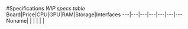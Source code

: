 #Specifications
*WIP specs table*
Board|Price|CPU|GPU|RAM|Storage|Interfaces
---|---|---|---|---|---|---
Noname| | | | | | 
